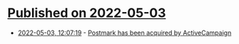 # [Published on 2022-05-03](index.md)

* [2022-05-03, 12:07:19](https://news.ycombinator.com/item?id=31247296) - [Postmark has been acquired by ActiveCampaign](https://wildbit.com/blog/postmark-has-been-acquired-by-activecampaign)
